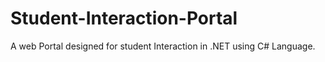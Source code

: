 # Student-Interaction-Portal
A web Portal designed for student Interaction in .NET using C# Language.
